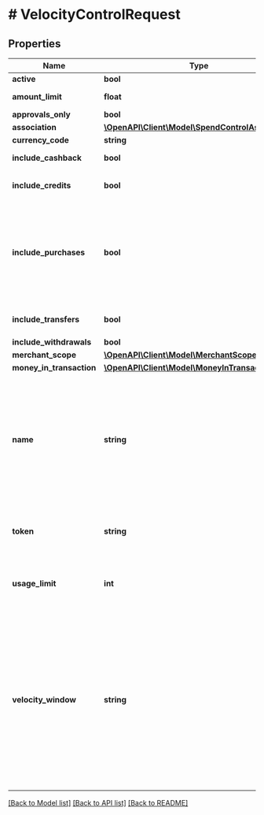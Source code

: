 # # VelocityControlRequest

## Properties

Name | Type | Description | Notes
------------ | ------------- | ------------- | -------------
**active** | **bool** | Indicates whether the velocity control is active. | [optional]
**amount_limit** | **float** | Maximum monetary sum that can be cleared within the time period defined by the &#x60;velocity_window&#x60; field. |
**approvals_only** | **bool** | If set to &#x60;true&#x60;, only approved transactions are subject to control. | [optional]
**association** | [**\OpenAPI\Client\Model\SpendControlAssociation**](SpendControlAssociation.md) |  | [optional]
**currency_code** | **string** | Three-character ISO 4217 currency code. |
**include_cashback** | **bool** | If set to &#x60;true&#x60;, the cashback components of point-of-sale transactions are subject to control. | [optional]
**include_credits** | **bool** | If set to &#x60;true&#x60;, original credit transactions (OCT) are subject to control. Your request can contain either a &#x60;money_in_transaction&#x60; object or the &#x60;include_credits&#x60; field, not both. | [optional]
**include_purchases** | **bool** | If set to &#x60;true&#x60;, the following transactions are subject to control:  * *Account funding:* All account funding transactions * *Cashback:* Only the purchase component of cashback transactions * *Purchase transactions:* All authorizations, PIN debit transactions, and incremental transactions * *Quasi-cash:* All quasi-cash transactions * *Refunds:* All refund transactions (see &lt;&lt;/developer-guides/controlling-spending#_controls_to_limit_amount_and_frequency_of_spending, Controls to limit amount and frequency of spending&gt;&gt; for more information) * *Reversals:* All reversal transactions | [optional]
**include_transfers** | **bool** | If set to &#x60;true&#x60;, account-to-account transfers are subject to control. Account-to-account transfers are not currently supported. | [optional]
**include_withdrawals** | **bool** | If set to &#x60;true&#x60;, ATM withdrawals are subject to control. | [optional]
**merchant_scope** | [**\OpenAPI\Client\Model\MerchantScope**](MerchantScope.md) |  | [optional]
**money_in_transaction** | [**\OpenAPI\Client\Model\MoneyInTransaction**](MoneyInTransaction.md) |  | [optional]
**name** | **string** | Description of how the velocity control restricts spending, for example, \&quot;Max spend of $500 per day\&quot; or \&quot;Max spend of $5000 per month for non-exempt employees\&quot;.  Ensure that the description you provide here adequately captures the kind of restriction exerted by this velocity control, because the Marqeta platform will send this information to you in a webhook in the event that the transaction authorization attempt is declined by the velocity control.  *NOTE:* This field is very important. If your program has multiple velocity controls in place, it is not always clear which one prevented the transaction from being approved. Adding specific details to this field gives you more contextual information when debugging or monitoring declined authorization attempts. | [optional]
**token** | **string** | Unique identifier of the velocity control.  If you do not include a token, the system will generate one automatically. This token is necessary for use in other API calls, so we recommend that rather than let the system generate one, you use a simple string that is easy to remember. This value cannot be updated. | [optional]
**usage_limit** | **int** | Maximum number of times a card can be used within the time period defined by the &#x60;velocity_window&#x60; field.  If &#x60;velocity_window&#x60; is set to &#x60;TRANSACTION&#x60;, do not include a &#x60;usage_limit&#x60; in your request.  Set to &#x60;-1&#x60; to indicate that the card can be used an unlimited number of times. | [optional]
**velocity_window** | **string** | Defines the time period to which the &#x60;amount_limit&#x60; and &#x60;usage_limit&#x60; fields apply:  * *DAY* – one day; days begin at 00:00:00 UTC. * *WEEK* – one week; weeks begin Sundays at 00:00:00 UTC. * *MONTH* – one month; months begin on the first day of month at 00:00:00 UTC. * *LIFETIME* – forever; time period never expires. * *TRANSACTION* – a single transaction.  // (2023-05-03): This statement was validated by Processing, as part of a customer inquiry. *NOTE:* If set to &#x60;DAY&#x60;, &#x60;WEEK&#x60;, or &#x60;MONTH&#x60;, the velocity control takes effect retroactively from the beginning of the specified period. The amount and usage data already collected within the first period is counted toward the limits.  // (2023-05-03): Commenting this note out, as it is untrue in testing as reported by customers and confirmed by transaction engine team //_*NOTE:* Editing any of the following fields on a velocity control resets its usage and amount count to 0:  //_* &#x60;merchant_scope.mcc&#x60; //_* &#x60;merchant_scope.mid&#x60; //_* &#x60;merchant_scope.mcc_group&#x60; //_* &#x60;association.user_token&#x60; //_* &#x60;association.card_product_token&#x60; |

[[Back to Model list]](../../README.md#models) [[Back to API list]](../../README.md#endpoints) [[Back to README]](../../README.md)
